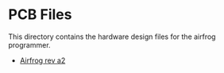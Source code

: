# PCB Files

This directory contains the hardware design files for the airfrog programmer.

* [Airfrog rev a2](airfrog-rev-a2/README.md)
